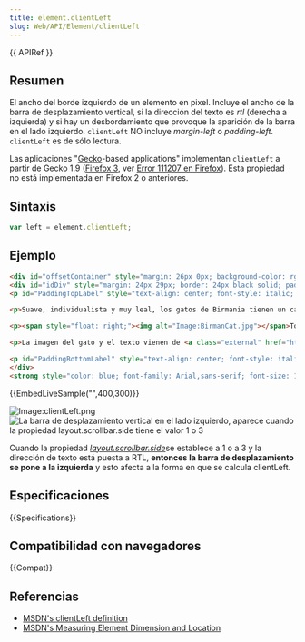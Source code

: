 ```yaml
---
title: element.clientLeft
slug: Web/API/Element/clientLeft
---
```


{{ APIRef }}

## Resumen

El ancho del borde izquierdo de un elemento en pixel. Incluye el ancho de la barra de desplazamiento vertical, si la dirección del texto es *rtl* (derecha a izquierda) y si hay un desbordamiento que provoque la aparición de la barra en el lado izquierdo. `clientLeft` NO incluye *margin-left* o *padding-left*. `clientLeft` es de sólo lectura.

Las aplicaciones "[Gecko](/es/Gecko)-based applications" implementan `clientLeft` a partir de Gecko 1.9 ([Firefox 3](/es/Firefox_3), ver [Error 111207 en Firefox](https://bugzil.la/111207)). Esta propiedad no está implementada en Firefox 2 o anteriores.

## Sintaxis

```js
var left = element.clientLeft;
```

## Ejemplo

```html hidden
<div id="offsetContainer" style="margin: 26px 0px; background-color: rgb(255, 255, 204); border: 4px dashed black; color: black; position: absolute; left: 260px;">
<div id="idDiv" style="margin: 24px 29px; border: 24px black solid; padding: 0px 28px; width: 199px; height: 102px; overflow: auto; background-color: white; font-size: 13px!important; font-family: Arial, sans-serif;">
<p id="PaddingTopLabel" style="text-align: center; font-style: italic; font-weight: bold; font-size: 13px!important; font-family: Arial, sans-serif; margin: 0px;">padding-top</p>

<p>Suave, individualista y muy leal, los gatos de Birmania tienen un carácter entre los persas y los siameses. Si le gustan los gatos que no son agresivos, disfrutan estar entre los humanos y son generalmente tranquilos, esta es la raza para usted.</p>

<p><span style="float: right;"><img alt="Image:BirmanCat.jpg"></span>Todos los Birmanos tienen pintas y coloración obscura en la cara, orejas, patas y cola.</p>

<p>La imagen del gato y el texto vienen de <a class="external" href="http://www.best-cat-art.com/">www.best-cat-art.com</a></p>

<p id="PaddingBottomLabel" style="text-align: center; font-style: italic; font-weight: bold; font-size: 13px!important; font-family: Arial, sans-serif; margin: 0px;">padding-bottom</p>
</div>
<strong style="color: blue; font-family: Arial,sans-serif; font-size: 13px!important; font-weight: bold; left: -32px; position: absolute; top: 85px;">Left</strong><strong style="color: blue; font-family: Arial,sans-serif; font-size: 13px!important; font-weight: bold; left: 170px; position: absolute; top: -24px;">Top</strong><strong style="color: blue; font-family: Arial,sans-serif; font-size: 13px!important; font-weight: bold; left: 370px; position: absolute; top: 85px;">Right</strong><strong style="color: blue; font-family: Arial,sans-serif; font-size: 13px!important; font-weight: bold; left: 164px; position: absolute; top: 203px;">Bottom</strong></div>
```

{{EmbedLiveSample("",400,300)}}

<img alt="Image:clientLeft.png">

<img alt="La barra de desplazamiento vertical en el lado izquierdo, aparece cuando la propiedad layout.scrollbar.side tiene el valor 1 o 3">

Cuando la propiedad [_layout.scrollbar.side_](http://kb.mozillazine.org/Layout.scrollbar.side)se establece a 1 o a 3 y la dirección de texto está puesta a RTL, **entonces la barra de desplazamiento se pone a la izquierda** y esto afecta a la forma en que se calcula clientLeft.

## Especificaciones

{{Specifications}}

## Compatibilidad con navegadores

{{Compat}}

## Referencias

- [MSDN's clientLeft definition](http://msdn.microsoft.com/workshop/author/dhtml/reference/properties/clientleft.asp?frame=true)
- [MSDN's Measuring Element Dimension and Location](http://msdn.microsoft.com/workshop/author/om/measuring.asp)

